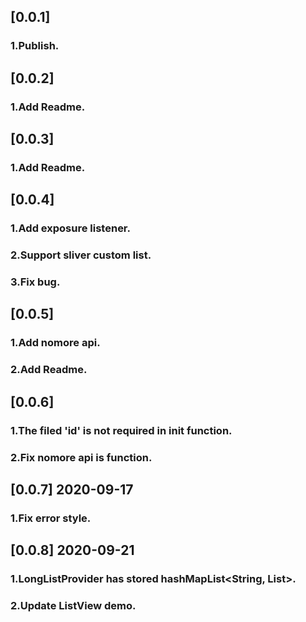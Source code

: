 ## [0.0.1]
### 1.Publish.

## [0.0.2]
### 1.Add Readme.

## [0.0.3]
### 1.Add Readme.

## [0.0.4]
### 1.Add exposure listener.
### 2.Support sliver custom list.
### 3.Fix bug.

## [0.0.5]
### 1.Add nomore api.
### 2.Add Readme.

## [0.0.6]
### 1.The filed 'id' is not required in init function.
### 2.Fix nomore api is function.

## [0.0.7] 2020-09-17
### 1.Fix error style.

## [0.0.8] 2020-09-21
### 1.LongListProvider has stored hashMapList<String, List>.
### 2.Update ListView demo.